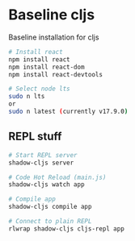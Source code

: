 # Baseline cljs

Baseline installation for cljs

```sh
# Install react
npm install react
npm install react-dom
npm install react-devtools
```

```sh
# Select node lts
sudo n lts
or
sudo n latest (currently v17.9.0)
```

## REPL stuff

```sh
# Start REPL server
shadow-cljs server

# Code Hot Reload (main.js)
shadow-cljs watch app

# Compile app
shadow-cljs compile app

# Connect to plain REPL
rlwrap shadow-cljs cljs-repl app
```

